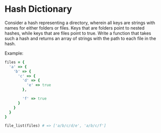# Hash Dictionary

Consider a hash representing a directory, wherein all keys are strings with names for either folders or files.  Keys that are folders point to nested hashes, while keys that are files point to true.  Write a function that takes such a hash and returns an array of strings with the path to each file in the hash.  

Example:

```rb
files = {
  'a' => {
    'b' => {
      'c' => {
        'd' => {
          'e' => true
        },

        'f' => true
      }
    }
  }
}

file_list(files) # => ['a/b/c/d/e', 'a/b/c/f']
```
